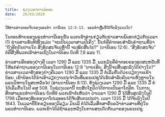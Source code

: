 ```yaml
---
title:  ຊ່ວງເວລາການລໍຄອຍ
date:   26/03/2020
---
```


`ໃຫ້ທ່ານອ່ານຕອນຈົບຂອງພຣະທຳ ດານີເອນ 12:5-13. ພຣະທໍາເຫຼັ້ມນີ້ໄດ້ຈົບລົງແນວໃດ?`

ໃນຕອນທ້າຍຂອງພຣະທຳດານີເອນນັ້ນ ພວກເຮົາອ່ານກ່ຽວກັບຂ່າວສານພິເສດກ່ຽວກັບເວລາ (1) ຂ່າວສານອັນທີໜ່ຶ່ງແມ່ນ “ຈະເປັນເວລາສາມປີເຄິ່ງ”. ນັ້ນກໍຄືຄຳຕອບສຳລັບຄຳຖາມທີ່ວ່າ “ຍັງອີກດົນປານໃດ ສິ່ງອັດສະຈັນເຫຼົ່ານີ້ ຈະໝົດສິ້ນໄປ?” (ດານີເອນ 12:6). “ສິ່ງອັດສະຈັນ” ກໍຄືສິ່ງທີ່ພວກເຮົາອ່ານເຖິງໃນດານີເອນ ບົດທີ 7,8 ແລະ 11. 

ຂ່າວສານອີກສອງຢ່າງຄື ເວລາ 1290 ມື້ ແລະ 1335 ມື້. ພວກມັນຄືຄຳຕອບຂອງທູດສະຫວັນທີ່ໃຫ້ແກ່ຄຳຖາມຂອງດານີເອນໃນດານີເອນ 12:8 “ນາຍເອີຍ, ສິ່ງນີ້ຈະສິ້ນສຸດລົງໄດ້ຢ່າງໃດ?” ຂ່າວສານເວລາທັງສອງຢ່າງຄືເວລາ 1290 ມື້ ແລະ 1335 ມື້ ກໍ່ເລີ່ມຕົ້ນດ້ວຍວຽກງານເຂົານ້ອຍ. ເຂົານ້ອຍໄດ້ນໍາເອົາວຽກງານປະຈໍາວັນທີ່ພຣະເຢຊູໄດ້ເຮັດສໍາລັບຄົນບາບທັງຫຼາຍໃນພຣະວິຫານໃນສະຫວັນໄປ (ອ່ານດານີເອນ 8:13). ທັງຊ່ວງເວລາ 1290 ມື້ ແລະ 1335 ມື້ ກໍໄດ້ເລີ່ມຕົ້ນໃນປີ ຄສ 508. ໃນຊ່ວງເວລານີ້ ກະສັດໂກຼວິດໄດ້ກາຍເປັນຄາໂຕລີກ. ໃນການສຶກສາພຣະທຳດານີເອນ ບົດທີ8 ພວກເຮົາກໍ່ເຫັນວ່າ ວ່າເວລາ 1290 ມື້ ໄດ້ສິ້ນສຸດລົງໃນປີ 1798 ເມື່ອກອງທັບຂອງນາໂປເລອອນໄດ້ຈັບສັນຕະປະປາ. ເວລາ 1335 ມື້ ໄດ້ຈົບລົງໃນປີ 1843. ໃນເວລານີ້ນັກຮຽນຂອງວິລຽມ ມິນເລີ ກໍໄດ້ເລີ່ມສຶກສາຄົ້ນຄວ້າຂ່າວສານທີ່ຢູ່ໃນພຣະທຳດານີເອນ. ພວກເຂົາໄດ້ລໍຖ້າແລະຫວັງໃນການສະເດັດກັບມາຂອງພຣະເຢຊູ.
